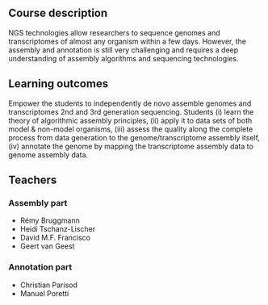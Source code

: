 
## Course description

NGS technologies allow researchers to sequence genomes and transcriptomes of almost any organism within a few days. However, the assembly and annotation is still very challenging and requires a deep understanding of assembly algorithms and sequencing technologies.

## Learning outcomes

Empower the students to independently de novo assemble genomes and transcriptomes 2nd and 3rd generation sequencing. Students (i) learn the theory of algorithmic assembly principles, (ii) apply it to data sets of both model & non-model organisms, (iii) assess the quality along the complete process from data generation to the genome/transcriptome assembly itself, (iv) annotate the genome by mapping the transcriptome assembly data to genome assembly data.

## Teachers

### Assembly part

- Rémy Bruggmann
- Heidi Tschanz-Lischer
- David M.F. Francisco
- Geert van Geest

### Annotation part

- Christian Parisod
- Manuel Poretti